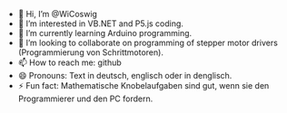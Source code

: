 - 👋 Hi, I’m @WiCoswig
- 👀 I’m interested in VB.NET and P5.js coding.
- 🌱 I’m currently learning Arduino programming.
- 💞️ I’m looking to collaborate on programming of stepper motor drivers (Programmierung von Schrittmotoren).
- 📫 How to reach me: github
- 😄 Pronouns: Text in deutsch, englisch oder in denglisch.
- ⚡ Fun fact: Mathematische Knobelaufgaben sind gut, wenn sie den Programmierer und den PC fordern.

<!---
WiCoswig/WiCoswig is a ✨ special ✨ repository because its `README.md` (this file) appears on your GitHub profile.
You can click the Preview link to take a look at your changes.
--->
